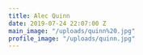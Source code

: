 ```yaml
---
title: Alec Quinn
date: 2019-07-24 22:07:00 Z
main_image: "/uploads/quinn%20.jpg"
profile_image: "/uploads/quinn.jpg"
---
```


